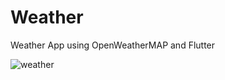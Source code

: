 # Weather

Weather App using OpenWeatherMAP and Flutter

![weather](https://user-images.githubusercontent.com/16499541/114021158-03b67800-988e-11eb-9379-4025f05f02c0.gif)
